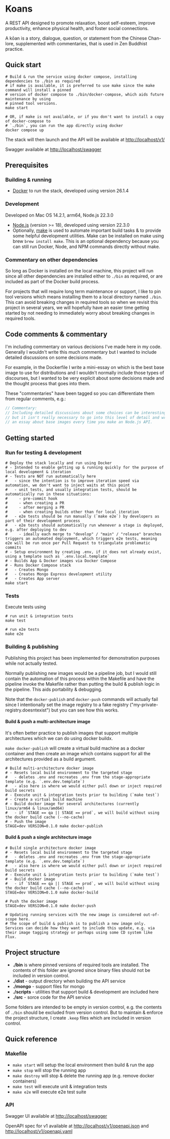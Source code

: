 # Koans

A REST API designed to promote relaxation, boost self-esteem, improve productivity, enhance physical health, and foster social connections.

A kōan is a story, dialogue, question, or statement from the Chinese Chan-lore, supplemented with commentaries, that is used in Zen Buddhist practice.

## Quick start

```shell
# Build & run the service using docker compose, installing dependencies to ./bin as required
# if make is available, it is preferred to use make since the make command will install a pinned
# version of docker compose to ./bin/docker-compose, which aids future maintenance by using
# pinned tool versions.
make start

# OR, if make is not available, or if you don't want to install a copy of docker-compose to
# `./bin`, you can run the app directly using docker
docker compose up
```

The stack will then launch and the API will be available at <http://localhost/v1/>

Swagger available at <http://localhost/swagger>

## Prerequisites

### Building & running

- [Docker](https://docs.docker.com/engine/install/) to run the stack, developed using version 26.1.4

### Development

Developed on Mac OS 14.2.1, arm64, Node.js 22.3.0

- [Node.js](https://nodejs.org/en/learn/getting-started/how-to-install-nodejs) (version >= 18), developed using version 22.3.0
- Optionally, [make](https://www.gnu.org/software/make/) is used to automate important build tasks & to provide some helpful development utilities. Make can be installed on make using brew `brew install make`. This is an optional dependency because you can still run Docker, Node, and NPM commands directly without make.

### Commentary on other dependencies

So long as Docker is installed on the local machine, this project will run since all other dependencies are installed either to `./bin` as required, or are included as part of the Docker build process.

For projects that will require long term maintenance or support, I like to pin tool versions which means installing them to a local directory named `./bin`. This can avoid breaking changes in required tools so when we revisit this project in several years, we will hopefully have an easier time getting started by not needing to immediately worry about breaking changes in required tools.

## Code comments & commentary

I'm including commentary on various decisions I've made here in my code. Generally I wouldn't write this much commentary but I wanted to include detailed discussions on some decisions made.

For example, in the Dockerfile I write a mini-essay on which is the best base image to use for distributions and I wouldn't normally include those types of discourses, but I wanted to be very explicit about some decisions made and the thought process that goes into them.

These "commentaries" have been tagged so you can differentiate them from regular comments, e.g.:

```js
// Commentary:
// Including detailed discussions about some choices can be interesting, 
// but it isn't really necessary to go into this level of detail and write
// an essay about base images every time you make an Node.js API.
```

## Getting started

### Run for testing & development

```shell
# Deploy the stack locally and run using Docker
# - Intended to enable getting up & running quickly for the purpose of local development & iteration
# - Tests are NOT run automatically here
#   - since the intention is to improve iteration speed via automation, we don't want to inject waits at this point
#   - unit tests, and usually integration tests, should be automatically run in these situations:
#     - pre-commit hook
#     - when creating a PR
#     - after merging a PR 
#     - when creating builds other than for local iteration
#   - e2e tests should be run manually (`make e2e`) by developers as part of their development process
#   - e2e tests should automatically run whenever a stage is deployed, e.g. after deploying to dev
#     - ideally each merge to "develop" / "main" / "release" branches triggers an automated deployment, which triggers e2e tests, meaning e2e will be run once per Pull Request to triangulate problematic commits
# - Setup environment by creating .env, if it does not already exist, using a template such as `.env.local.template`
# - Builds App & Docker images via Docker Compose
# - Runs Docker Compose stack
#   - Creates Mongo
#   - Creates Mongo Express development utility
#   - Creates App server
make start
```

### Tests

Execute tests using

```shell
# run unit & integration tests
make test

# run e2e tests
make e2e
```

### Building & publishing

Publishing this project has been implemented for demonstration purposes while not actually tested.

Normally publishing new images would be a pipeline job, but I would still contain the automation of this process within the Makefile and have the pipeline invoke the Makefile rather than putting the build & publish logic in the pipeline. This aids portability & debugging.

Note that the `docker-publish` and `docker-push` commands will actually fail since I intentionally set the image registry to a fake registry ("my-private-registry.doesntexist") but you can see how this works.

#### Build & push a multi-architecture image

It's often better practice to publish images that support multiple architectures which we can do using docker buildx.

`make docker-publish` will create a virtual build machine as a docker container and then create an image which contains support for all the architectures provided as a build argument.

```shell
# Build multi-architecture docker image
# - Resets local build environment to the targeted stage
#   - deletes .env and recreates .env from the stage-appropriate template (e.g. `.env.dev.template`)
#   - also here is where we would either pull down or inject required build secrets
# - Execute unit & integration tests prior to building (`make test`)
# - Create a virtual build machine
# - Build docker image for several architectures (currently linux/arm64 & linux/amd64)
#   - if `STAGE == qa || STAGE == prod`, we will build without using the docker build cache (--no-cache)
# - Push the image
STAGE=dev VERSION=0.1.0 make docker-publish
```

#### Build & push a single architecture image

```shell
# Build single architecture docker image
# - Resets local build environment to the targeted stage
#   - deletes .env and recreates .env from the stage-appropriate template (e.g. `.env.dev.template`)
#   - also here is where we would either pull down or inject required build secrets
# - Execute unit & integration tests prior to building (`make test`)
# - Build docker image
#   - if `STAGE == qa || STAGE == prod`, we will build without using the docker build cache (--no-cache)
STAGE=dev VERSION=0.1.0 make docker-build

# Push the docker image
STAGE=dev VERSION=0.1.0 make docker-push

# Updating running services with the new image is considered out-of-scope here.
# The scope of build & publish is to publish a new image only. Services can decide how they want to include this update, e.g. via their image tagging strategy or perhaps using some CD system like Flux.
```

## Project structure

- **./bin** is where pinned versions of required tools are installed. The contents of this folder are ignored since binary files should not be included in version control.
- **./dist** - output directory when building the API service
- **./mongo** - support files for mongo
- **./scripts** - utilities that support build & development are included here
- **./src** - sorce code for the API service

Some folders are intended to be empty in version control, e.g. the contents of `./bin` should be excluded from version control. But to maintain & enforce the project structure, I create `.keep` files which are included in version control.

## Quick reference

### Makefile

- `make start` will setup the local environment then build & run the app
- `make stop` will stop the running app
- `make destroy` will stop & delete the running app (e.g. remove docker containers)
- `make test` will execute unit & integration tests
- `make e2e` will execute e2e test suite

### API

Swagger UI available at <http://localhost/swagger>

OpenAPI spec for v1 available at <http://localhost/v1/openapi.json> and <http://localhost/v1/openapi.yaml>

